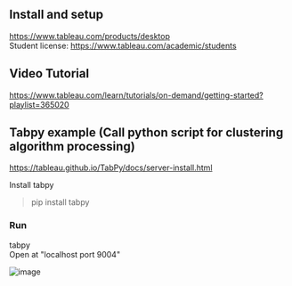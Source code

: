 ## Install and setup
https://www.tableau.com/products/desktop </br>
Student license: https://www.tableau.com/academic/students

## Video Tutorial
https://www.tableau.com/learn/tutorials/on-demand/getting-started?playlist=365020

## Tabpy example (Call python script for clustering algorithm processing)
https://tableau.github.io/TabPy/docs/server-install.html

Install tabpy
> pip install tabpy

### Run
tabpy <br>
Open at "localhost port 9004"

![image](https://user-images.githubusercontent.com/69342162/165112595-fcd6444e-cdc5-47a7-b87f-51c8108faf20.png)
